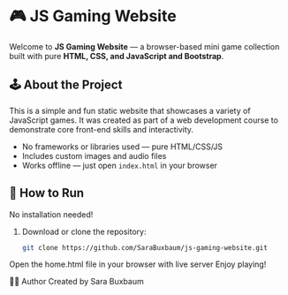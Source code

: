 # 🎮 JS Gaming Website

Welcome to **JS Gaming Website** — a browser-based mini game collection built with pure **HTML, CSS, and JavaScript and Bootstrap**.

## 🕹️ About the Project

This is a simple and fun static website that showcases a variety of JavaScript games. It was created as part of a web development course to demonstrate core front-end skills and interactivity.

- No frameworks or libraries used — pure HTML/CSS/JS
- Includes custom images and audio files
- Works offline — just open `index.html` in your browser

## 🚀 How to Run

No installation needed!

1. Download or clone the repository:
   ```bash
   git clone https://github.com/SaraBuxbaum/js-gaming-website.git
Open the home.html file in your browser with live server
Enjoy playing!

👩‍💻 Author
Created by Sara Buxbaum


